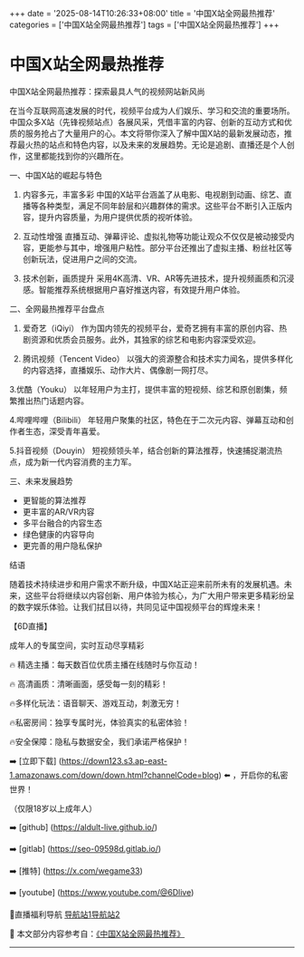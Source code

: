 +++
date = '2025-08-14T10:26:33+08:00'
title = '中国X站全网最热推荐'
categories = ['中国X站全网最热推荐']
tags = ['中国X站全网最热推荐']
+++

# 中国X站全网最热推荐

中国X站全网最热推荐：探索最具人气的视频网站新风尚

在当今互联网高速发展的时代，视频平台成为人们娱乐、学习和交流的重要场所。中国众多X站（先锋视频站点）各展风采，凭借丰富的内容、创新的互动方式和优质的服务抢占了大量用户的心。本文将带你深入了解中国X站的最新发展动态，推荐最火热的站点和特色内容，以及未来的发展趋势。无论是追剧、直播还是个人创作，这里都能找到你的兴趣所在。

一、中国X站的崛起与特色

1. 内容多元，丰富多彩
中国的X站平台涵盖了从电影、电视剧到动画、综艺、直播等各种类型，满足不同年龄层和兴趣群体的需求。这些平台不断引入正版内容，提升内容质量，为用户提供优质的视听体验。

2. 互动性增强
直播互动、弹幕评论、虚拟礼物等功能让观众不仅仅是被动接受内容，更能参与其中，增强用户粘性。部分平台还推出了虚拟主播、粉丝社区等创新玩法，促进用户之间的交流。

3. 技术创新，画质提升
采用4K高清、VR、AR等先进技术，提升视频画质和沉浸感。智能推荐系统根据用户喜好推送内容，有效提升用户体验。

二、全网最热推荐平台盘点

1. 爱奇艺（iQiyi）
作为国内领先的视频平台，爱奇艺拥有丰富的原创内容、热剧资源和优质会员服务。此外，其独家的综艺和电影内容深受欢迎。

2. 腾讯视频（Tencent Video）
以强大的资源整合和技术实力闻名，提供多样化的内容选择，直播娱乐、动作大片、偶像剧一网打尽。

3.优酷（Youku）
以年轻用户为主打，提供丰富的短视频、综艺和原创剧集，频繁推出热门话题内容。

4.哔哩哔哩（Bilibili）
年轻用户聚集的社区，特色在于二次元内容、弹幕互动和创作者生态，深受青年喜爱。

5.抖音视频（Douyin）
短视频领头羊，结合创新的算法推荐，快速捕捉潮流热点，成为新一代内容消费的主力军。

三、未来发展趋势

- 更智能的算法推荐
- 更丰富的AR/VR内容
- 多平台融合的内容生态
- 绿色健康的内容导向
- 更完善的用户隐私保护

结语

随着技术持续进步和用户需求不断升级，中国X站正迎来前所未有的发展机遇。未来，这些平台将继续以内容创新、用户体验为核心，为广大用户带来更多精彩纷呈的数字娱乐体验。让我们拭目以待，共同见证中国视频平台的辉煌未来！

【6D直播】

成年人的专属空间，实时互动尽享精彩

🔥 精选主播：每天数百位优质主播在线随时与你互动！

🔥 高清画质：清晰画面，感受每一刻的精彩！

🔥多样化玩法：语音聊天、游戏互动，刺激无穷！

🔥私密房间：独享专属时光，体验真实的私密体验！

🔥安全保障：隐私与数据安全，我们承诺严格保护！

➡️ [立即下载] (https://down123.s3.ap-east-1.amazonaws.com/down/down.html?channelCode=blog) ⬅️ ，开启你的私密世界！

（仅限18岁以上成年人）

➡️ [github] (https://aldult-live.github.io/)

➡️ [gitlab] (https://seo-09598d.gitlab.io/)

➡️ [推特] (https://x.com/wegame33)

➡️ [youtube] (https://www.youtube.com/@6Dlive)

🔞直播福利导航   [导航站1](https://webstack-86085a.gitlab.io/)[导航站2](https://onlygit123-2.github.io/)


📘 本文部分内容参考自：[《中国X站全网最热推荐》](https://webstack-hugo-15.pages.dev/)

---
